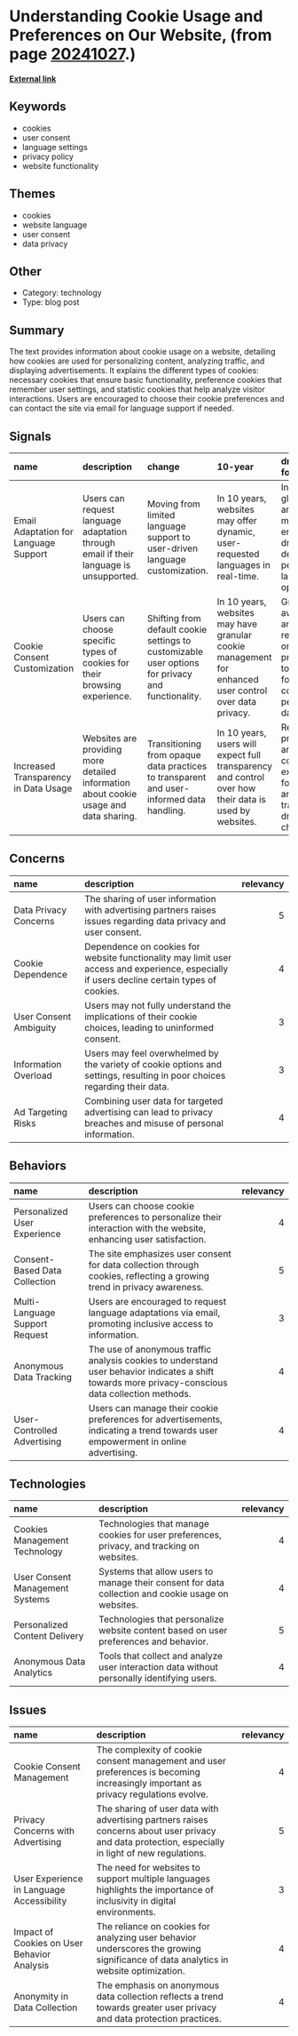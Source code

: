 # __Understanding Cookie Usage and Preferences on Our Website__, (from page [20241027](https://kghosh.substack.com/p/20241027).)

__[External link](https://www.blitzortung.org/en/live_lightning_maps.php)__



## Keywords

* cookies
* user consent
* language settings
* privacy policy
* website functionality

## Themes

* cookies
* website language
* user consent
* data privacy

## Other

* Category: technology
* Type: blog post

## Summary

The text provides information about cookie usage on a website, detailing how cookies are used for personalizing content, analyzing traffic, and displaying advertisements. It explains the different types of cookies: necessary cookies that ensure basic functionality, preference cookies that remember user settings, and statistic cookies that help analyze visitor interactions. Users are encouraged to choose their cookie preferences and can contact the site via email for language support if needed.

## Signals

| name                                  | description                                                                           | change                                                                                            | 10-year                                                                                                | driving-force                                                                                            |   relevancy |
|:--------------------------------------|:--------------------------------------------------------------------------------------|:--------------------------------------------------------------------------------------------------|:-------------------------------------------------------------------------------------------------------|:---------------------------------------------------------------------------------------------------------|------------:|
| Email Adaptation for Language Support | Users can request language adaptation through email if their language is unsupported. | Moving from limited language support to user-driven language customization.                       | In 10 years, websites may offer dynamic, user-requested languages in real-time.                        | Increased globalization and multicultural engagement drive the demand for personalized language options. |           3 |
| Cookie Consent Customization          | Users can choose specific types of cookies for their browsing experience.             | Shifting from default cookie settings to customizable user options for privacy and functionality. | In 10 years, websites may have granular cookie management for enhanced user control over data privacy. | Growing awareness and regulation of online privacy lead to demands for more control over personal data.  |           4 |
| Increased Transparency in Data Usage  | Websites are providing more detailed information about cookie usage and data sharing. | Transitioning from opaque data practices to transparent and user-informed data handling.          | In 10 years, users will expect full transparency and control over how their data is used by websites.  | Regulatory pressures and consumer expectations for privacy and transparency drive this change.           |           5 |

## Concerns

| name                   | description                                                                                                                                 |   relevancy |
|:-----------------------|:--------------------------------------------------------------------------------------------------------------------------------------------|------------:|
| Data Privacy Concerns  | The sharing of user information with advertising partners raises issues regarding data privacy and user consent.                            |           5 |
| Cookie Dependence      | Dependence on cookies for website functionality may limit user access and experience, especially if users decline certain types of cookies. |           4 |
| User Consent Ambiguity | Users may not fully understand the implications of their cookie choices, leading to uninformed consent.                                     |           3 |
| Information Overload   | Users may feel overwhelmed by the variety of cookie options and settings, resulting in poor choices regarding their data.                   |           3 |
| Ad Targeting Risks     | Combining user data for targeted advertising can lead to privacy breaches and misuse of personal information.                               |           4 |

## Behaviors

| name                           | description                                                                                                                                         |   relevancy |
|:-------------------------------|:----------------------------------------------------------------------------------------------------------------------------------------------------|------------:|
| Personalized User Experience   | Users can choose cookie preferences to personalize their interaction with the website, enhancing user satisfaction.                                 |           4 |
| Consent-Based Data Collection  | The site emphasizes user consent for data collection through cookies, reflecting a growing trend in privacy awareness.                              |           5 |
| Multi-Language Support Request | Users are encouraged to request language adaptations via email, promoting inclusive access to information.                                          |           3 |
| Anonymous Data Tracking        | The use of anonymous traffic analysis cookies to understand user behavior indicates a shift towards more privacy-conscious data collection methods. |           4 |
| User-Controlled Advertising    | Users can manage their cookie preferences for advertisements, indicating a trend towards user empowerment in online advertising.                    |           4 |

## Technologies

| name                            | description                                                                                        |   relevancy |
|:--------------------------------|:---------------------------------------------------------------------------------------------------|------------:|
| Cookies Management Technology   | Technologies that manage cookies for user preferences, privacy, and tracking on websites.          |           4 |
| User Consent Management Systems | Systems that allow users to manage their consent for data collection and cookie usage on websites. |           4 |
| Personalized Content Delivery   | Technologies that personalize website content based on user preferences and behavior.              |           5 |
| Anonymous Data Analytics        | Tools that collect and analyze user interaction data without personally identifying users.         |           4 |

## Issues

| name                                        | description                                                                                                                                        |   relevancy |
|:--------------------------------------------|:---------------------------------------------------------------------------------------------------------------------------------------------------|------------:|
| Cookie Consent Management                   | The complexity of cookie consent management and user preferences is becoming increasingly important as privacy regulations evolve.                 |           4 |
| Privacy Concerns with Advertising           | The sharing of user data with advertising partners raises concerns about user privacy and data protection, especially in light of new regulations. |           5 |
| User Experience in Language Accessibility   | The need for websites to support multiple languages highlights the importance of inclusivity in digital environments.                              |           3 |
| Impact of Cookies on User Behavior Analysis | The reliance on cookies for analyzing user behavior underscores the growing significance of data analytics in website optimization.                |           4 |
| Anonymity in Data Collection                | The emphasis on anonymous data collection reflects a trend towards greater user privacy and data protection practices.                             |           4 |
